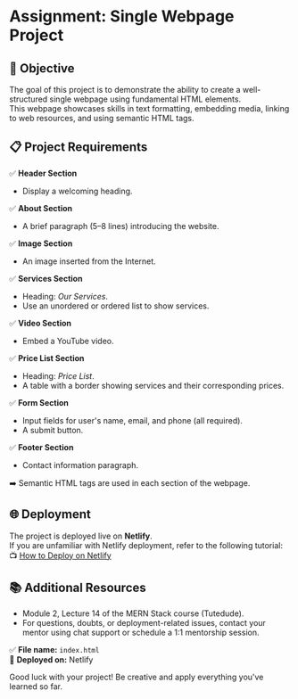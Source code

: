 
# Assignment: Single Webpage Project

## 🎯 Objective
The goal of this project is to demonstrate the ability to create a well-structured single webpage using fundamental HTML elements.  
This webpage showcases skills in text formatting, embedding media, linking to web resources, and using semantic HTML tags.

## 📋 Project Requirements

✅ **Header Section**
- Display a welcoming heading.

✅ **About Section**
- A brief paragraph (5–8 lines) introducing the website.

✅ **Image Section**
- An image inserted from the Internet.

✅ **Services Section**
- Heading: *Our Services*.
- Use an unordered or ordered list to show services.

✅ **Video Section**
- Embed a YouTube video.

✅ **Price List Section**
- Heading: *Price List*.
- A table with a border showing services and their corresponding prices.

✅ **Form Section**
- Input fields for user's name, email, and phone (all required).
- A submit button.

✅ **Footer Section**
- Contact information paragraph.

➡️ Semantic HTML tags are used in each section of the webpage.

## 🌐 Deployment

The project is deployed live on **Netlify**.  
If you are unfamiliar with Netlify deployment, refer to the following tutorial:  
📺 [How to Deploy on Netlify](https://youtu.be/qAcOhFdC0-k?si=EpXM-FWbu3VTy4f9)


## 📚 Additional Resources

- Module 2, Lecture 14 of the MERN Stack course (Tutedude).
- For questions, doubts, or deployment-related issues, contact your mentor using chat support or schedule a 1:1 mentorship session.


✅ **File name:** `index.html`  
🚀 **Deployed on:** Netlify  

Good luck with your project! Be creative and apply everything you've learned so far.  

